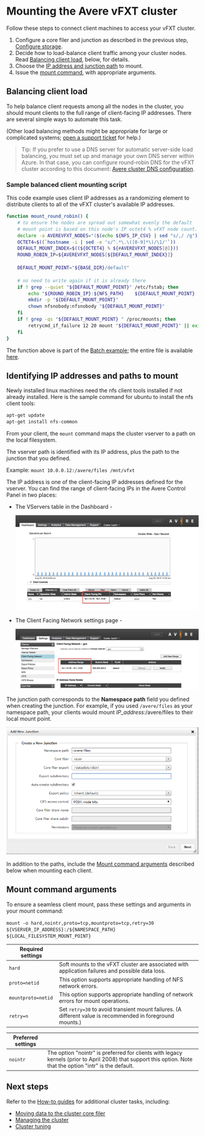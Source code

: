 # Mounting the Avere vFXT cluster

Follow these steps to connect client machines to access your vFXT cluster.

1. Configure a core filer and junction as described in the previous step, [Configure storage](configure_storage.md).
1. Decide how to load-balance client traffic among your cluster nodes. Read [Balancing client load](#balancing-client-load), below, for details. 
1. Choose the [IP address and junction path](#identifying-ip-addresses-and-paths-to-mount) to mount.
1. Issue the [mount command](#mount-command-arguments), with appropriate arguments.


## Balancing client load

To help balance client requests among all the nodes in the cluster, you should mount clients to the full range of client-facing IP addresses. There are several simple ways to automate this task. 

(Other load balancing methods might be appropriate for large or complicated systems; [open a support ticket](engage_support.md#raise-a-support-ticket-for-your-avere-vfxt) for help.)

> Tip: If you prefer to use a DNS server for automatic server-side load balancing, you must set up and manage your own DNS server within Azure. In that case, you can configure round-robin DNS for the vFXT cluster according to this document: [Avere cluster DNS configuration](configure_dns.md).

### Sample balanced client mounting script

This code example uses client IP addresses as a randomizing element to distribute clients to all of the vFXT cluster's available IP addresses. 

```bash
function mount_round_robin() {
    # to ensure the nodes are spread out somewhat evenly the default 
    # mount point is based on this node's IP octet4 % vFXT node count.
    declare -a AVEREVFXT_NODES="($(echo ${NFS_IP_CSV} | sed "s/,/ /g"))"
    OCTET4=$((`hostname -i | sed -e 's/^.*\.\([0-9]*\)/\1/'`))
    DEFAULT_MOUNT_INDEX=$((${OCTET4} % ${#AVEREVFXT_NODES[@]}))
    ROUND_ROBIN_IP=${AVEREVFXT_NODES[${DEFAULT_MOUNT_INDEX}]}

    DEFAULT_MOUNT_POINT="${BASE_DIR}/default"

    # no need to write again if it is already there
    if ! grep --quiet "${DEFAULT_MOUNT_POINT}" /etc/fstab; then
        echo "${ROUND_ROBIN_IP}:${NFS_PATH}    ${DEFAULT_MOUNT_POINT}    nfs hard,nointr,proto=tcp,mountproto=tcp,retry=30 0 0" >> /etc/fstab
        mkdir -p "${DEFAULT_MOUNT_POINT}"
        chown nfsnobody:nfsnobody "${DEFAULT_MOUNT_POINT}"
    fi
    if ! grep -qs "${DEFAULT_MOUNT_POINT} " /proc/mounts; then
        retrycmd_if_failure 12 20 mount "${DEFAULT_MOUNT_POINT}" || exit 1
    fi   
} 
```
The function above is part of the [Batch example](../../maya_azure_batch_avere_vfxt_demo.md); the entire file is available [here](../../../src/tutorials/mayabatch/centosbootstrap.sh).

## Identifying IP addresses and paths to mount

Newly installed linux machines need the nfs client tools installed if not already installed.  Here is the sample command for ubuntu to install the nfs client tools:

```bash
apt-get update
apt-get install nfs-common
```

From your client, the ``mount`` command maps the cluster vserver to a path on the local filesystem.  

The vserver path is identified with its IP address, plus the path to the junction that you defined.

Example: ``mount 10.0.0.12:/avere/files /mnt/vfxt``

The IP address is one of the client-facing IP addresses defined for the vserver. You can find the range of client-facing IPs in the Avere Control Panel in two places:

* The VServers table in the Dashboard - 
 
  ![Dashboard tab of the Avere Control Panel with the VServer tab selected in the data table below the graph, and the IP address section circled](images/ip_addresses_dashboard.png)

* The Client Facing Network settings page - 

  ![Settings > VServer > Client Facing Network configuration page with a circle around the Address Range section of the table for a particular vserver](images/ip_addresses_settings.png)

The junction path corresponds to the **Namespace path** field you defined when creating the junction. For example, if you used ``/avere/files`` as your namespace path, your clients would mount *IP_address*:/avere/files to their local mount point. 

!["Add new junction" dialog with /avere/files in the namespace path field](images/create_junction_example.png)

In addition to the paths, include the [Mount command arguments](#mount-command-arguments) described below when mounting each client.

## Mount command arguments

To ensure a seamless client mount, pass these settings and arguments in your mount command: 

``mount -o hard,nointr,proto=tcp,mountproto=tcp,retry=30 ${VSERVER_IP_ADDRESS}:/${NAMESPACE_PATH} ${LOCAL_FILESYSTEM_MOUNT_POINT}``


| Required settings | |
--- | --- 
``hard`` | Soft mounts to the vFXT cluster are associated with application failures and possible data loss. 
``proto=netid`` | This option supports appropriate handling of NFS network errors.
``mountproto=netid`` | This option supports appropriate handling of network errors for mount operations.
``retry=n`` | Set ``retry=30`` to avoid transient mount failures. (A different value is recommended in foreground mounts.)

| Preferred settings  | |
--- | --- 
``nointr``            | The option "nointr" is preferred for clients with legacy kernels (prior to April 2008) that support this option. Note that the option "intr" is the default.


## Next steps 

Refer to the [How-to guides](https://github.com/Azure/Avere#how-to-guides) for additional cluster tasks, including: 
* [Moving data to the cluster core filer](getting_data_onto_vfxt.md)
* [Managing the cluster](start_stop_vfxt-py.md)
* [Cluster tuning](tuning.md)
